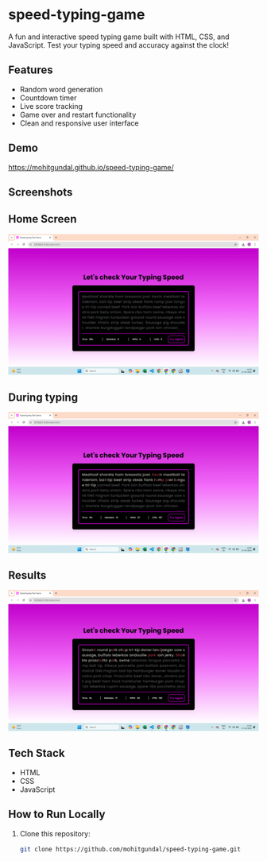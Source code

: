 # speed-typing-game
A fun and interactive speed typing game built with HTML, CSS, and JavaScript. Test your typing speed and accuracy against the clock!

## Features

- Random word generation
- Countdown timer
- Live score tracking
- Game over and restart functionality
- Clean and responsive user interface

## Demo
https://mohitgundal.github.io/speed-typing-game/

## Screenshots
## Home Screen
![Home Screen](./Screenshot1.png)
## During typing
![Typing in Progress](./Screenshot2.png)
## Results
![Results Screen](./Screenshot3.png)

## Tech Stack

- HTML
- CSS
- JavaScript

## How to Run Locally

1. Clone this repository:
   ```bash
   git clone https://github.com/mohitgundal/speed-typing-game.git
